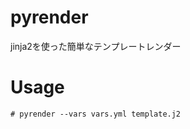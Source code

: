 # pyrender

jinja2を使った簡単なテンプレートレンダー

# Usage

``` console
# pyrender --vars vars.yml template.j2
```

